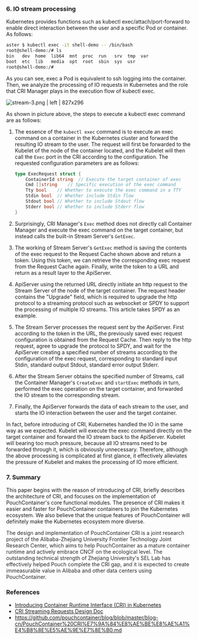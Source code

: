 ### 6. IO stream processing

Kubernetes provides functions such as kubectl exec/attach/port-forward to enable direct interaction between the user and a specific Pod or container. As follows:

```sh
aster $ kubectl exec -it shell-demo -- /bin/bash
root@shell-demo:/# ls
bin   dev  home  lib64  mnt  proc  run   srv  tmp  var
boot  etc  lib   media  opt  root  sbin  sys  usr
root@shell-demo:/#
```

As you can see, exec a Pod is equivalent to ssh logging into the container. Then, we analyze the processing of IO requests in Kubernetes and the role that CRI Manager plays in the execution flow of kubectl exec.


![stream-3.png | left | 827x296](https://cdn.yuque.com/lark/0/2018/png/103564/1527478375654-1c891ac5-7dd0-4432-9f72-56c4feb35ac6.png "")


As shown in picture above, the steps to execute a kubectl exec command are as follows:

1. The essence of the `kubectl exec` command is to execute an exec command on a container in the Kubernetes cluster and forward the resulting IO stream to the user. The request will first be forwarded to the Kubelet of the node of the container located, and the Kubelet will then call the `Exec` port in the CRI according to the configuration. The requested configuration parameters are as follows:
    
    ```go
    type ExecRequest struct {
    	ContainerId string	// Execute the target container of exec
    	Cmd []string	// Specific execution of the exec command
    	Tty bool	// Whether to execute the exec command in a TTY
    	Stdin bool	// Whether include Stdin flow
    	Stdout bool	// Whether to include Stdout flow
    	Stderr bool	// Whether to include Stderr flow 
    }
    ```
2. Surprisingly, CRI Manager's `Exec` method does not directly call Container Manager and execute the exec command on the target container, but instead calls the built-in Stream Server's `GetExec`.
3. The working of Stream Server's `GetExec` method is saving the contents of the exec request to the Request Cache shown above and return a token. Using this token, we can retrieve the corresponding exec request from the Request Cache again. Finally, write the token to a URL and return as a result layer to the ApiServer.
4. ApiServer using the returned URL directly initiate an http request to the Stream Server of the node of the target container. The request header contains the "Upgrade" field, which is required to upgrade the http protocol to a streaming protocol such as websocket or SPDY to support the processing of multiple IO streams. This article takes SPDY as an example.
5. The Stream Server processes the request sent by the ApiServer. First according to the token in the URL, the previously saved exec request configuration is obtained from the Request Cache. Then reply to the http request, agree to upgrade the protocol to SPDY, and wait for the ApiServer creating a specified number of streams according to the configuration of the exec request, corresponding to standard input Stdin, standard output Stdout, standard error output Stderr.
6. After the Stream Server obtains the specified number of Streams, call the Container Manager's `CreateExec` and `startExec` methods in turn, performed the exec operation on the target container, and forwarded the IO stream to the corresponding stream.
7. Finally, the ApiServer forwards the data of each stream to the user, and starts the IO interaction between the user and the target container.

In fact, before introducing of CRI, Kubernetes handled the IO in the same way as we expected. Kubelet will execute the exec command directly on the target container and forward the IO stream back to the ApiServer. Kubelet will bearing too much pressure, because all IO streams need to be forwarded through it, which is obviously unnecessary. Therefore, although the above processing is complicated at first glance, it effectively alleviates the pressure of Kubelet and makes the processing of IO more efficient.

### 7. Summary

This paper begins with the reason of introducing of CRI, briefly describes the architecture of CRI, and focuses on the implementation of PouchContainer's core functional modules. The presence of CRI makes it easier and faster for PouchContainer containers to join the Kubernetes ecosystem. We also believe that the unique features of PouchContainer will definitely make the Kubernetes ecosystem more diverse.

<span data-type="color" style="color:rgb(38, 38, 38)"><span data-type="background" style="background-color:rgb(255, 255, 255)"> The design and implementation of PouchContainer CRI is a joint research project of the Alibaba-Zhejiang University Frontier Technology Joint Research Center, which aims to help PouchContainer as a mature container runtime and actively embrace CNCF on the ecological level. The outstanding technical strength of Zhejiang University's SEL Lab has effectively helped Pouch complete the CRI gap, and it is expected to create immeasurable value in Alibaba and other data centers using PouchContainer.</span></span>

### References

* [Introducing Container Runtime Interface (CRI) in Kubernetes](https://kubernetes.io/blog/2016/12/container-runtime-interface-cri-in-kubernetes/)
* [CRI Streaming Requests Design Doc](https://docs.google.com/document/d/1OE_QoInPlVCK9rMAx9aybRmgFiVjHpJCHI9LrfdNM_s/edit#)
* https://github.com/pouchcontainer/blog/blob/master/blog-cn/PouchContainer%20CRI%E7%9A%84%E8%AE%BE%E8%AE%A1%E4%B8%8E%E5%AE%9E%E7%8E%B0.md

